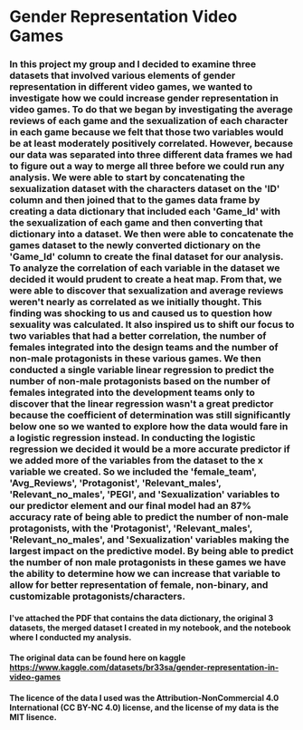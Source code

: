 # Gender Representation Video Games

### In this project my group and I decided to examine three datasets that involved various elements of gender representation in different video games, we wanted to investigate how we could increase gender representation in video games. To do that we began by investigating the average reviews of each game and the sexualization of each character in each game because we felt that those two variables would be at least moderately positively correlated. However, because our data was separated into three different data frames we had to figure out a way to merge all three before we could run any analysis. We were able to start by concatenating the sexualization dataset with the characters dataset on the 'ID' column and then joined that to the games data frame by creating a data dictionary that included each 'Game_Id' with the sexualization of each game and then converting that dictionary into a dataset. We then were able to concatenate the games dataset to the newly converted dictionary on the 'Game_Id' column to create the final dataset for our analysis. To analyze the correlation of each variable in the dataset we decided it would prudent to create a heat map. From that, we were able to discover that sexualization and average reviews weren't nearly as correlated as we initially thought. This finding was shocking to us and caused us to question how sexuality was calculated. It also inspired us to shift our focus to two variables that had a better correlation, the number of females integrated into the design teams and the number of non-male protagonists in these various games. We then conducted a single variable linear regression to predict the number of non-male protagonists based on the number of females integrated into the development teams only to discover that the linear regression wasn't a great predictor because the coefficient of determination was still significantly below one so we wanted to explore how the data would fare in a logistic regression instead. In conducting the logistic regression we decided it would be a more accurate predictor if we added more of the variables from the dataset to the x variable we created. So we included the 'female_team', 'Avg_Reviews', 'Protagonist', 'Relevant_males', 'Relevant_no_males', 'PEGI', and 'Sexualization' variables to our predictor element and our final model had an 87% accuracy rate of being able to predict the number of non-male protagonists, with the 'Protagonist', 'Relevant_males', 'Relevant_no_males', and 'Sexualization' variables making the largest impact on the predictive model. By being able to predict the number of non male protagonists in these games we have the ability to determine how we can increase that variable to allow for better representation of female, non-binary, and customizable protagonists/characters. 



#### I've attached the PDF that contains the data dictionary, the original 3 datasets, the merged dataset I created in my notebook, and the notebook where I conducted my analysis.

#### The original data can be found here on kaggle https://www.kaggle.com/datasets/br33sa/gender-representation-in-video-games 
#### The licence of the data I used was the Attribution-NonCommercial 4.0 International (CC BY-NC 4.0) license, and the license of my data is the MIT lisence.
